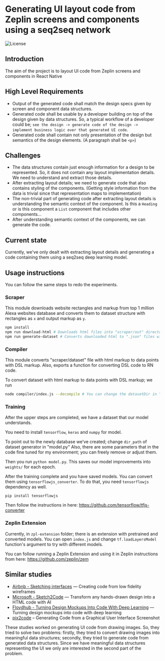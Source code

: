 # Generating UI layout code from Zeplin screens and components using a seq2seq network
![License](https://img.shields.io/badge/license-MIT-green.svg)
## Introduction
The aim of the project is to layout UI code from Zeplin screens and components in React Native

## High Level Requirements
* Output of the generated code shall match the design specs given by screen and component data structures.
* Generated code shall be usable by a developer building on top of the design given by data structures. So, a typical workflow of a developer could be; `see the design -> generate code of the design -> implement business logic over that generated UI code`.
* Generated code shall contain not only presentation of the design but semantics of the design elements. (A paragraph shall be `<p>`)

## Challenges
* The data structures contain just enough information for a design to be represented. So, it does not contain any layout implementation details. We need to understand and extract those details.
* After extracting layout details; we need to generate code that also contains styling of the components. (Getting style information from the data is trivial since that representation maps to implementation)
* The non-trivial part of generating code after extracting layout details is understanding the semantic context of the component. Is this a `Heading` or is this component a `List` component that includes other components…
* After understanding semantic context of the components, we can generate the code.

## Current state
Currently, we've only dealt with extracting layout details and generating a code containing them using a seq2seq deep learning model.

## Usage instructions
You can follow the same steps to redo the experiments.

### Scraper
This module downloads website rectangles and markup from top 1 million Alexa websites database and converts them to dataset structure with rectangles as `x` and output markup as `y`.

```sh
npm install
npm run download-html # Downloads html files into "scraper/out" directory
npm run generate-dataset # Converts downloaded html to ".json" files with dataset file structure.
```

### Compiler
This module converts "scraper/dataset" file with html markup to data points with DSL markup. Also, exports a function for converting DSL code to RN code.

To convert dataset with html markup to data points with DSL markup; we run
```sh
node compiler/index.js --decompile # You can change the datasetDir in "compiler/index.js" to point another folder
```

### Training
After the upper steps are completed, we have a dataset that our model understands.

You need to install `tensorflow`, `keras` and `numpy` for model.

To point out to the newly database we've created; change `dir_path` of dataset generator in "model.py"
Also, there are some parameters that in the code fine tuned for my environment; you can freely remove or adjust them.

Then you run `python model.py`. This saves our model improvements into `weights/` for each epoch.

After the training complete and you have saved models. You can convert them using `tensorflowjs_converter`. To do that, you need `tensorflowjs` dependency as well.
```
pip install tensorflowjs
```

Then follow the instructions in here: https://github.com/tensorflow/tfjs-converter

### Zeplin Extension
Currently, in `zpl-extension` folder; there is an extension with pretrained and converted models. You can open `index.js` and change `tf.loadLayersModel` function's argument to try with different models.

You can follow running a Zeplin Extension and using it in Zeplin instructions from here: https://github.com/zeplin/zem

## Similar studies
* [Airbnb - Sketching interfaces](https://airbnb.design/sketching-interfaces/) — Creating code from low fidelity wireframes
* [Microsoft - Sketch2Code](https://sketch2code.azurewebsites.net/) — Transform any hands-drawn design into a HTML code with AI
* [Floydhub - Turning Design Mockups Into Code With Deep Learning](https://blog.floydhub.com/turning-design-mockups-into-code-with-deep-learning/) — Turning design mockups into code with deep learning
* [pix2code](https://github.com/tonybeltramelli/pix2code) – Generating Code from a Graphical User Interface Screenshot

These studies worked on generating UI code from drawing images. So, they tried to solve two problems: firstly, they tried to convert drawing images into meaningful data structures; secondly, they tried to generate code from generated data structures. Since we have meaningful data structures representing the UI we only are interested in the second part of the problem.
